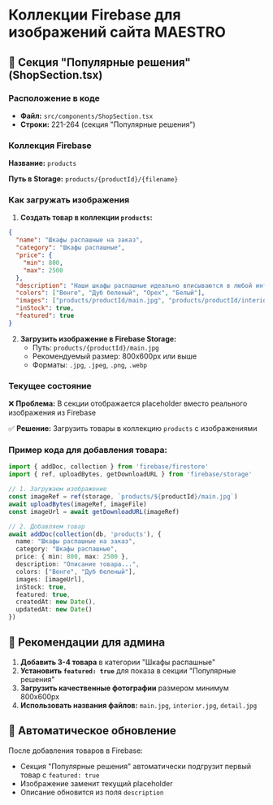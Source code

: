 # Коллекции Firebase для изображений сайта MAESTRO

## 📸 Секция "Популярные решения" (ShopSection.tsx)

### Расположение в коде
- **Файл:** `src/components/ShopSection.tsx`
- **Строки:** 221-264 (секция "Популярные решения")

### Коллекция Firebase
**Название:** `products`

**Путь в Storage:** `products/{productId}/{filename}`

### Как загружать изображения

1. **Создать товар в коллекции `products`:**
```json
{
  "name": "Шкафы распашные на заказ",
  "category": "Шкафы распашные",
  "price": {
    "min": 800,
    "max": 2500
  },
  "description": "Наши шкафы распашные идеально вписываются в любой интерьер, делаются на заказ, с учётом особенностей помещения и личных предпочтений.",
  "colors": ["Венге", "Дуб беленый", "Орех", "Белый"],
  "images": ["products/productId/main.jpg", "products/productId/interior.jpg"],
  "inStock": true,
  "featured": true
}
```

2. **Загрузить изображение в Firebase Storage:**
   - Путь: `products/{productId}/main.jpg`
   - Рекомендуемый размер: 800x600px или выше
   - Форматы: `.jpg`, `.jpeg`, `.png`, `.webp`

### Текущее состояние
❌ **Проблема:** В секции отображается placeholder вместо реального изображения из Firebase

✅ **Решение:** Загрузить товары в коллекцию `products` с изображениями

### Пример кода для добавления товара:
```typescript
import { addDoc, collection } from 'firebase/firestore'
import { ref, uploadBytes, getDownloadURL } from 'firebase/storage'

// 1. Загружаем изображение
const imageRef = ref(storage, `products/${productId}/main.jpg`)
await uploadBytes(imageRef, imageFile)
const imageUrl = await getDownloadURL(imageRef)

// 2. Добавляем товар
await addDoc(collection(db, 'products'), {
  name: "Шкафы распашные на заказ",
  category: "Шкафы распашные",
  price: { min: 800, max: 2500 },
  description: "Описание товара...",
  colors: ["Венге", "Дуб беленый"],
  images: [imageUrl],
  inStock: true,
  featured: true,
  createdAt: new Date(),
  updatedAt: new Date()
})
```

## 🎯 Рекомендации для админа

1. **Добавить 3-4 товара** в категории "Шкафы распашные"
2. **Установить `featured: true`** для показа в секции "Популярные решения"
3. **Загрузить качественные фотографии** размером минимум 800x600px
4. **Использовать названия файлов:** `main.jpg`, `interior.jpg`, `detail.jpg`

## 🔄 Автоматическое обновление

После добавления товаров в Firebase:
- Секция "Популярные решения" автоматически подгрузит первый товар с `featured: true`
- Изображение заменит текущий placeholder
- Описание обновится из поля `description`
